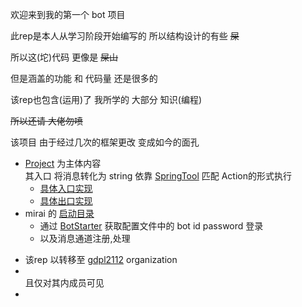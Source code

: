 欢迎来到我的第一个 bot 项目

此rep是本人从学习阶段开始编写的 所以结构设计的有些 ~~屎~~

所以这(坨)代码 更像是 ~~屎山~~

但是涵盖的功能 和 代码量 还是很多的

该rep也包含(运用)了 我所学的 大部分 知识(编程)

~~所以还请 大佬勿喷~~

该项目 由于经过几次的框架更改 变成如今的面孔

* [Project](https://github.com/gdpl2112/mirai-bot-first-src/tree/master/main/java/Project) 
    为主体内容 <br>
    其入口  将消息转化为 string 依靠 [SpringTool](https://github.com/Kloping/my-spring-tool) 匹配 Action的形式执行<br>
  * [具体入口实现](https://github.com/gdpl2112/mirai-bot-first-src/blob/master/main/java/io/github/gdpl2112/Mirai/Main/Handlers/MyHandler.java#L75)
  * [具体出口实现](https://github.com/gdpl2112/mirai-bot-first-src/blob/master/main/java/io/github/gdpl2112/Mirai/Main/Resource.java#L135)
* mirai 的 [启动目录](https://github.com/gdpl2112/mirai-bot-first-src/tree/master/main/java/io/github/gdpl2112/Mirai/Main)
  * 通过 [BotStarter](https://github.com/gdpl2112/mirai-bot-first-src/blob/master/main/java/io/github/gdpl2112/Mirai/Main/BotStarter.java) 
    获取配置文件中的 bot id password 登录
  * 以及消息通道注册,处理 

- 该rep 以转移至 [gdpl2112](https://github.com/gdpl2112) organization
- <br>且仅对其内成员可见
- 